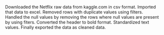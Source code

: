 Downloaded the Netflix raw data from kaggle.com in csv format.
Imported that data to excel.
Removed rows with duplicate values using filters.
Handled the null values by removing the rows where null values are present by using fiters.
Converted the header to bold format.
Standardized text values.
Finally exported the data as cleaned data.
